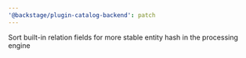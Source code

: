 ```yaml
---
'@backstage/plugin-catalog-backend': patch
---
```


Sort built-in relation fields for more stable entity hash in the processing engine
